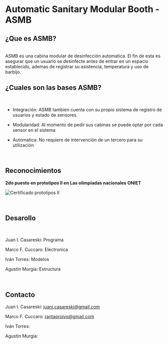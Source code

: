 # Automatic Sanitary Modular Booth - ASMB

## ¿Que es ASMB?
<br>
ASMB es una cabina modular de desinfección automatica. El fin de esta es asegurar que un usuario se desinfecte antes de entrar en un espacio establecido, ademas de registrar su asistencia, temperatura y uso de barbijo.

<br>

## ¿Cuales son las bases ASMB?
<br>

- Integración: ASMB tambien cuenta con su propio sistema de registro de usuarios y estado de sensores. 

- Modularidad: Al momento de pedir sus cabinas se puede optar por cada sensor en el sistema

- Automatica: No requiere de intervención de un tercero para su utilización

<br>

## Reconocimientos
<b>2do puesto en prototipos II en Las olimpiadas nacionales ONIET</b>

![Certificado prototipos II](https://i.imgur.com/SJS4VX8.jpg)

<br>

## Desarollo
<br>

Juan I. Casareski: Programa

Marco F. Cuccaro: Electronica

Iván Torres: Modelos

Agustín Murgia: Estructura

<br>

## Contacto

Juan I. Casareski: [juani.casareski@gmail.com](mailto:juani.casareski@gmail.com)

Marco F. Cuccaro: [rantaproivo@gmail.com](mailto:rantaproivo@gmail.com)

Iván Torres: []()

Agustín Murgia: []()